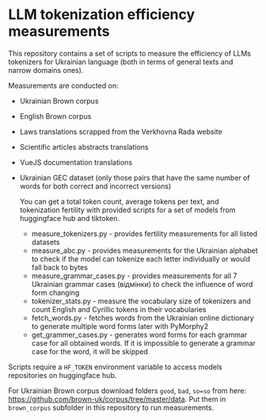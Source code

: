 # LLM tokenization efficiency measurements

This repository contains a set of scripts to measure the efficiency of LLMs tokenizers for Ukrainian language (both in terms of general texts and narrow domains ones).

Measurements are conducted on:

- Ukrainian Brown corpus
- English Brown corpus
- Laws translations scrapped from the Verkhovna Rada website
- Scientific articles abstracts translations
- VueJS documentation translations
- Ukrainian GEC dataset (only those pairs that have the same number of words for both correct and incorrect versions)

  You can get a total token count, average tokens per text, and tokenization fertility with provided scripts for a set of models from huggingface hub and tiktoken.

  - measure_tokenizers.py - provides fertility measurements for all listed datasets
  - measure_abc.py - provides measurements for the Ukrainian alphabet to check if the model can tokenize each letter individually or would fall back to bytes
  - measure_grammar_cases.py - provides measurements for all 7 Ukrainian grammar cases (відмінки) to check the influence of word form changing
  - tokenizer_stats.py - measure the vocabulary size of tokenizers and count English and Cyrillic tokens in their vocabularies
  - fetch_words.py - fetches words from the Ukrainian online dictionary to generate multiple word forms later with PyMorphy2
  - get_grammer_cases.py - generates word forms for each grammar case for all obtained words. If it is impossible to generate a grammar case for the word, it will be skipped

Scripts require a `HF_TOKEN` environment variable to access models repositories on huggingface hub.

For Ukrainian Brown corpus download folders `good`, `bad`, `so=so` from here: https://github.com/brown-uk/corpus/tree/master/data. Put them in `brown_corpus` subfolder in this repository to run measurements.
